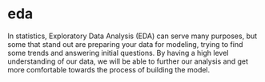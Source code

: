 # eda
In statistics, Exploratory Data Analysis (EDA) can serve many purposes, but some that stand out are preparing your data for modeling, trying to find some trends and answering initial questions. By having a high level understanding of our data, we will be able to further our analysis and get more comfortable towards the process of building the model.
